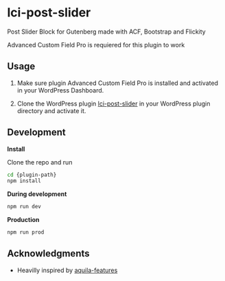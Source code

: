 # lci-post-slider

Post Slider Block for Gutenberg made with ACF, Bootstrap and Flickity

Advanced Custom Field Pro is requiered for this plugin to work

## Usage

1. Make sure plugin Advanced Custom Field Pro is installed and activated in your WordPress Dashboard.

2. Clone the WordPress plugin [lci-post-slider](https://github.com/LaChouetteInformatique/lci-post-slider) in your WordPress
   plugin directory and activate it.

<!-- 3. Go to your WordPress Dashbord in the **Custom Field** panel, then **Tools** -> **Import JSON** and import the JSON file from this plugin `group-field` folder -->

## Development

**Install**

Clone the repo and run

```bash
cd {plugin-path}
npm install
```

**During development**

```bash
npm run dev
```

**Production**

```bash
npm run prod
```

## Acknowledgments

- Heavilly inspired by [aquila-features](https://github.com/imranhsayed/aquila-features)
